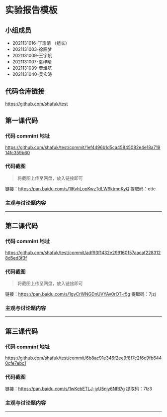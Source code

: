 # 实验报告模板

## 小组成员

- 2021131016-丁瑜清 （组长）
- 2021131003-徐圆梦
- 2021131009-王宇航
- 2021131007-袁梓晴
- 2021131039-贾煜航
- 2021131040-吴宏涛


## 代码仓库链接

https://github.com/shafuk/test



## 第一课代码


### 代码 commint 地址
https://github.com/shafuk/test/commit/1ef4496b1d5ca45845082e4e18a71914fc359b60


### 代码截图

> 将截图上传至网盘，放入链接即可

链接：https://pan.baidu.com/s/1lKvhLopKwzTdLW9ktmqKyQ
提取码：ettc


### 主观与讨论题内容

---


## 第二课代码


### 代码 commint 地址
https://github.com/shafuk/test/commit/adf93f1432e299160157aacaf2283128d5ed3f3f

### 代码截图

> 将截图上传至网盘，放入链接即可

链接：https://pan.baidu.com/s/1gyCrWNGDnUVYAv0rOT-r5g
提取码：7jzj


### 主观与讨论题内容



---


## 第三课代码


### 代码 commint 地址
https://github.com/shafuk/test/commit/6b8ac91e346f2ee9f8f7c2f6c9fb6440cfe7ebc1



### 代码截图

链接：https://pan.baidu.com/s/1wKebETLJ-jyU5njy6NRl7g
提取码：7lz3


### 主观与讨论题内容



---

 

